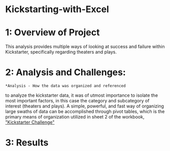 # Kickstarting-with-Excel
  # 1: Overview of Project
  This analysis provides multiple ways of looking at success and failure within Kickstarter, specifically regarding theaters and plays.
  # 2: Analysis and Challenges:
    *Analysis - How the data was organized and referenced
   to analyze the kickstarter data, it was of utmost importance to isolate the most important factors, in this case the category and subcategory of interest (theaters and plays). A simple, powerful, and fast way of organizing large swaths of data can be accomplished through pivot tables, which is the primary means of organization utilized in sheet 2 of the workbook, ["Kickstarter Challenge"](main/Kickstarter_Challenge.xlsx)
  # 3: Results

